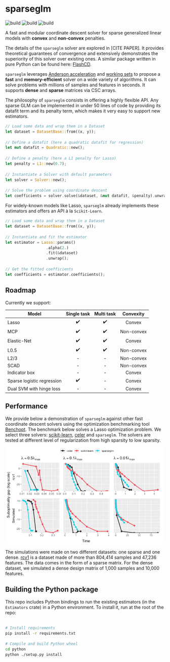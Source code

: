 # sparseglm

![build](https://github.com/PABannier/sparseglm/actions/workflows/cargo.yml/badge.svg)
![build](https://github.com/PABannier/sparseglm/actions/workflows/pytest.yml/badge.svg)
![build](https://github.com/PABannier/sparseglm/actions/workflows/build_doc.yml/badge.svg)

A fast and modular coordinate descent solver for sparse generalized linear models
with **convex** and **non-convex** penalties.

The details of the `sparseglm` solver are explored in [CITE PAPER]. It provides
theoretical guarantees of convergence and extensively demonstrates the superiority
of this solver over existing ones. A similar package written in pure Python can be found
here: [FlashCD](https://github.com/mathurinm/flashcd).

`sparseglm` leverages [Anderson acceleration](https://github.com/mathurinm/andersoncd)
and [working sets](https://github.com/mathurinm/celer) to propose a **fast** and
**memory-efficient** solver on a wide variety of algorithms. It can solve problems
with millions of samples and features in seconds. It supports **dense** and
**sparse** matrices via CSC arrays.

The philosophy of `sparseglm` consists in offering a highly flexible API.
Any sparse GLM can be implemented in under 50 lines of code by providing its datafit
term and its penalty term, which makes it very easy to support new estimators.

```rust
// Load some data and wrap them in a Dataset
let dataset = DatasetBase::from((x, y));

// Define a datafit (here a quadratic datafit for regression)
let mut datafit = Quadratic::new();

// Define a penalty (here a L1 penalty for Lasso)
let penalty = L1::new(0.7);

// Instantiate a Solver with default parameters
let solver = Solver::new();

// Solve the problem using coordinate descent
let coefficients = solver.solve(&dataset, &mut datafit, &penalty).unwrap();
```

For widely-known models like Lasso, `sparseglm` already implements
these estimators and offers an API à la `Scikit-Learn`.

```rust
// Load some data and wrap them in a Dataset
let dataset = DatasetBase::from((x, y));

// Instantiate and fit the estimator
let estimator = Lasso::params()
                  .alpha(2.)
                  .fit(&dataset)
                  .unwrap();

// Get the fitted coefficients
let coefficients = estimator.coefficients();
```

## Roadmap

Currently we support:

| Model                      |    Single task     |     Multi task     | Convexity  |
| -------------------------- | :----------------: | :----------------: | :--------: |
| Lasso                      | :heavy_check_mark: | :heavy_check_mark: |   Convex   |
| MCP                        | :heavy_check_mark: | :heavy_check_mark: | Non-convex |
| Elastic-Net                | :heavy_check_mark: | :heavy_check_mark: |   Convex   |
| L0.5                       | :heavy_check_mark: | :heavy_check_mark: | Non-convex |
| L2/3                       |         -          |         -          | Non-convex |
| SCAD                       |         -          |         -          | Non-convex |
| Indicator box              |         -          |         -          |   Convex   |
| Sparse logistic regression | :heavy_check_mark: |         -          |   Convex   |
| Dual SVM with hinge loss   |         -          |         -          |   Convex   |

## Performance

We provide below a demonstration of `sparseglm` against other fast coordinate
descent solvers using the optimization benchmarking tool [Benchopt](https://github.com/benchopt/benchopt).
The benchmark below solves a Lasso optimization problem. We select three solvers:
[scikit-learn](https://github.com/scikit-learn/scikit-learn), [celer](https://github.com/mathurinm/celer)
and `sparseglm`. The solvers are tested at different level of regularization from high sparsity to low
sparsity.

![](./docs/benchmark_lasso.png)

The simulations were made on two different datasets: one sparse and one dense.
[rcv1](https://scikit-learn.org/0.18/datasets/rcv1.html) is a dataset made of more than 804,414 samples
and 47,236 features. The data comes in the form of a sparse matrix.
For the dense dataset, we simulated a dense design matrix of 1,000 samples and 10,000 features.

## Building the Python package

This repo includes Python bindings to run the existing estimators (in the `Estimators` crate)
in a Python environment. To install it, run at the root of the repo:

```bash

# Install requirements
pip install -r requirements.txt

# Compile and build Python wheel
cd python
python ./setup.py install
```
